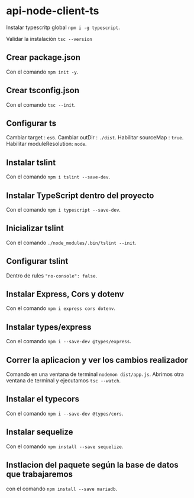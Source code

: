 # api-node-client-ts
Instalar typescritp global `npm i -g typescript`.

Validar la instalación `tsc --version`

## Crear package.json

Con el comando `npm init -y`.

## Crear tsconfig.json

Con el comando `tsc --init`.

## Configurar ts

Cambiar target : `es6`.
Cambiar outDir : `./dist`.
Habilitar sourceMap : `true`.
Habilitar moduleResolution: `node`.

## Instalar tslint 

Con el comando `npm i tslint --save-dev`.

## Instalar TypeScript dentro del proyecto

Con el comando `npm i typescript --save-dev`.

## Inicializar tslint

Con el comando `./node_modules/.bin/tslint --init`.

## Configurar tslint

Dentro de rules `"no-console": false`.

## Instalar Express, Cors y dotenv

Con el comando `npm i express cors dotenv`.

## Instalar types/express

Con el comando `npm i --save-dev @types/express`.

## Correr la aplicacion y ver los cambios realizador

Comando en una ventana de terminal `nodemon dist/app.js`.
Abrimos otra ventana de terminal y ejecutamos `tsc --watch`.

## Instalar el typecors 

Con el comando `npm i --save-dev @types/cors`.


## Instalar sequelize

Con el comando `npm install --save sequelize`.

## Instlacion del paquete según la base de datos que trabajaremos

con el comando `npm install --save mariadb`.

